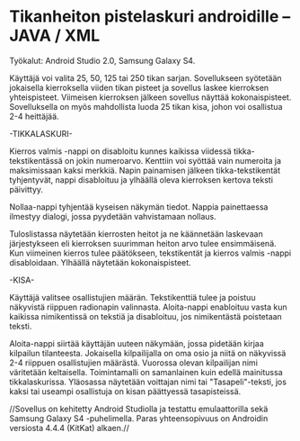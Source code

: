 # Tikanheiton pistelaskuri androidille – JAVA / XML

Työkalut: Android Studio 2.0, Samsung Galaxy S4.

Käyttäjä voi valita 25, 50, 125 tai 250 tikan sarjan. Sovellukseen syötetään jokaisella kierroksella viiden tikan pisteet ja sovellus laskee kierroksen yhteispisteet. Viimeisen kierroksen jälkeen sovellus näyttää kokonaispisteet. Sovelluksella on myös mahdollista luoda 25 tikan kisa, johon voi osallistua 2-4 heittäjää. 

-TIKKALASKURI-

Kierros valmis -nappi on disabloitu kunnes kaikissa viidessä tikka-tekstikentässä on jokin numeroarvo. Kenttiin voi syöttää vain numeroita ja maksimissaan kaksi merkkiä. Napin painamisen jälkeen tikka-tekstikentät tyhjentyvät, nappi disabloituu ja ylhäällä oleva kierroksen kertova teksti päivittyy.

Nollaa-nappi tyhjentää kyseisen näkymän tiedot. Nappia painettaessa ilmestyy dialogi, jossa pyydetään vahvistamaan nollaus.

Tuloslistassa näytetään kierrosten heitot ja ne käännetään laskevaan järjestykseen eli kierroksen suurimman heiton arvo tulee ensimmäisenä. Kun viimeinen kierros tulee päätökseen, tekstikentät ja kierros valmis -nappi disabloidaan. Ylhäällä näytetään kokonaispisteet.

-KISA-

Käyttäjä valitsee osallistujien määrän. Tekstikenttiä tulee ja poistuu näkyvistä riippuen radionapin valinnasta. Aloita-nappi enabloituu vasta kun kaikissa nimikentissä on tekstiä ja disabloituu, jos nimikentästä poistetaan teksti.

Aloita-nappi siirtää käyttäjän uuteen näkymään, jossa pidetään kirjaa kilpailun tilanteesta. Jokaisella kilpailijalla on oma osio ja niitä on näkyvissä 2-4 riippuen osallistujien määrästä. Vuorossa olevan kilpailijan nimi väritetään keltaisella. Toimintamalli on samanlainen kuin edellä mainitussa tikkalaskurissa. Yläosassa näytetään voittajan nimi tai "Tasapeli"-teksti, jos kaksi tai useampi osallistuja on kisan päättyessä tasapisteissä.

//Sovellus on kehitetty Android Studiolla ja testattu emulaattorilla sekä Samsung Galaxy S4 -puhelimella. Paras yhteensopivuus on Androidin versiosta 4.4.4 (KitKat) alkaen.//
